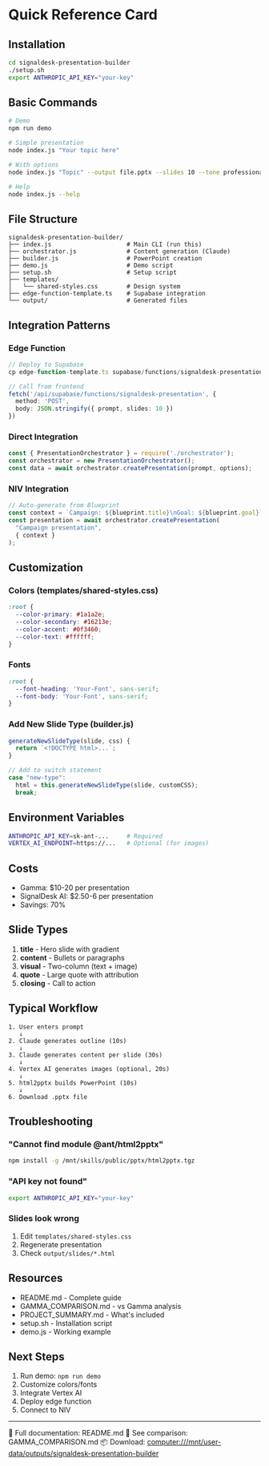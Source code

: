 # Quick Reference Card

## Installation
```bash
cd signaldesk-presentation-builder
./setup.sh
export ANTHROPIC_API_KEY="your-key"
```

## Basic Commands
```bash
# Demo
npm run demo

# Simple presentation
node index.js "Your topic here"

# With options
node index.js "Topic" --output file.pptx --slides 10 --tone professional

# Help
node index.js --help
```

## File Structure
```
signaldesk-presentation-builder/
├── index.js                     # Main CLI (run this)
├── orchestrator.js              # Content generation (Claude)
├── builder.js                   # PowerPoint creation
├── demo.js                      # Demo script
├── setup.sh                     # Setup script
├── templates/
│   └── shared-styles.css        # Design system
├── edge-function-template.ts    # Supabase integration
└── output/                      # Generated files
```

## Integration Patterns

### Edge Function
```typescript
// Deploy to Supabase
cp edge-function-template.ts supabase/functions/signaldesk-presentation/

// Call from frontend
fetch('/api/supabase/functions/signaldesk-presentation', {
  method: 'POST',
  body: JSON.stringify({ prompt, slides: 10 })
})
```

### Direct Integration
```javascript
const { PresentationOrchestrator } = require('./orchestrator');
const orchestrator = new PresentationOrchestrator();
const data = await orchestrator.createPresentation(prompt, options);
```

### NIV Integration
```javascript
// Auto-generate from Blueprint
const context = `Campaign: ${blueprint.title}\nGoal: ${blueprint.goal}`;
const presentation = await orchestrator.createPresentation(
  "Campaign presentation",
  { context }
);
```

## Customization

### Colors (templates/shared-styles.css)
```css
:root {
  --color-primary: #1a1a2e;
  --color-secondary: #16213e;
  --color-accent: #0f3460;
  --color-text: #ffffff;
}
```

### Fonts
```css
:root {
  --font-heading: 'Your-Font', sans-serif;
  --font-body: 'Your-Font', sans-serif;
}
```

### Add New Slide Type (builder.js)
```javascript
generateNewSlideType(slide, css) {
  return `<!DOCTYPE html>...`;
}

// Add to switch statement
case "new-type":
  html = this.generateNewSlideType(slide, customCSS);
  break;
```

## Environment Variables
```bash
ANTHROPIC_API_KEY=sk-ant-...     # Required
VERTEX_AI_ENDPOINT=https://...   # Optional (for images)
```

## Costs
- Gamma: $10-20 per presentation
- SignalDesk AI: $2.50-6 per presentation
- Savings: 70%

## Slide Types
1. **title** - Hero slide with gradient
2. **content** - Bullets or paragraphs
3. **visual** - Two-column (text + image)
4. **quote** - Large quote with attribution
5. **closing** - Call to action

## Typical Workflow
```
1. User enters prompt
   ↓
2. Claude generates outline (10s)
   ↓
3. Claude generates content per slide (30s)
   ↓
4. Vertex AI generates images (optional, 20s)
   ↓
5. html2pptx builds PowerPoint (10s)
   ↓
6. Download .pptx file
```

## Troubleshooting

### "Cannot find module @ant/html2pptx"
```bash
npm install -g /mnt/skills/public/pptx/html2pptx.tgz
```

### "API key not found"
```bash
export ANTHROPIC_API_KEY="your-key"
```

### Slides look wrong
1. Edit `templates/shared-styles.css`
2. Regenerate presentation
3. Check `output/slides/*.html`

## Resources
- README.md - Complete guide
- GAMMA_COMPARISON.md - vs Gamma analysis
- PROJECT_SUMMARY.md - What's included
- setup.sh - Installation script
- demo.js - Working example

## Next Steps
1. Run demo: `npm run demo`
2. Customize colors/fonts
3. Integrate Vertex AI
4. Deploy edge function
5. Connect to NIV

---

📖 Full documentation: README.md
🎯 See comparison: GAMMA_COMPARISON.md
📦 Download: [computer:///mnt/user-data/outputs/signaldesk-presentation-builder](computer:///mnt/user-data/outputs/signaldesk-presentation-builder)
